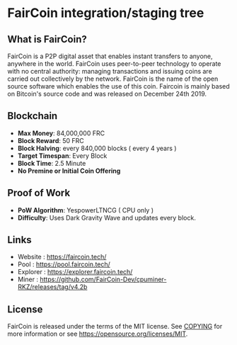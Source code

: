 FairCoin integration/staging tree
==================================

What is FairCoin?
--------------------
FairCoin is a P2P digital asset that enables instant transfers to anyone, anywhere 
in the world.  FairCoin uses peer-to-peer technology to operate with no central 
authority: managing transactions and issuing coins are carried out collectively 
by the network. FairCoin is the name of the open source software which enables 
the use of this coin. Faircoin is mainly based on Bitcoin's source code and was 
released on December 24th 2019.

Blockchain
----------
- **Max Money**: 84,000,000 FRC
- **Block Reward**: 50 FRC
- **Block Halving**: every 840,000 blocks ( every 4 years )
- **Target Timespan**: Every Block
- **Block Time**: 2.5 Minute
- **No Premine or Initial Coin Offering**

Proof of Work
-------------
- **PoW Algorithm**: YespowerLTNCG ( CPU only )
- **Difficulty**: Uses Dark Gravity Wave and updates every block.

Links
-------------
- Website : https://faircoin.tech/
- Pool : https://pool.faircoin.tech/
- Explorer : https://explorer.faircoin.tech/
- Miner : https://github.com/FairCoin-Dev/cpuminer-RKZ/releases/tag/v4.2b

License
-------
FairCoin is released under the terms of the MIT license. See 
[COPYING](COPYING) for more information or see https://opensource.org/licenses/MIT.
